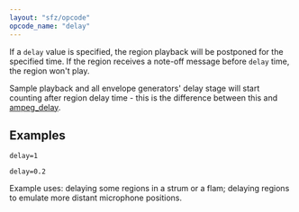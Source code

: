 ```yaml
---
layout: "sfz/opcode"
opcode_name: "delay"
---
```

If a `delay` value is specified, the region playback will be postponed for the
specified time. If the region receives a note-off message before `delay` time,
the region won't play.

Sample playback and all envelope generators' delay stage will start counting
after region delay time - this is the difference between this and [ampeg_delay](ampeg_delay).

## Examples

```
delay=1

delay=0.2
```

Example uses: delaying some regions in a strum or a flam;
delaying regions to emulate more distant microphone positions.

